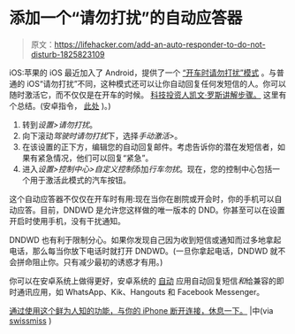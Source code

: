 # 添加一个“请勿打扰”的自动应答器

> 原文：<https://lifehacker.com/add-an-auto-responder-to-do-not-disturb-1825823109>

iOS:苹果的 iOS 最近加入了 Android，提供了一个 [“开车时请勿打扰”模式](https://lifehacker.com/ios-11-lets-you-automatically-mute-texts-and-notificati-1818587612#_ga=2.218092757.2130151020.1525698930-3846207152.1521480874) 。与普通的 iOS“请勿打扰”不同，这种模式还可以让你自动回复任何发短信的人。你可以随时激活它，而不仅仅是在开车的时候。 [科技投资人凯文·罗斯讲解步骤。](https://medium.com/@kevinrose/disconnect-and-take-a-break-from-your-iphone-by-using-this-little-known-feature-c8e6f41660da) 这里有个总结。(安卓指令， [此处](https://fieldguide.gizmodo.com/how-to-set-up-auto-respond-texts-when-youre-driving-1794911685#_ga=2.218092757.2130151020.1525698930-3846207152.1521480874) )。)



1.  转到*设置>请勿打扰*。
2.  向下滚动*驾驶时请勿打扰*下，选择*手动激活>*。
3.  在该设置的正下方，编辑您的自动回复邮件。考虑告诉你的潜在发短信者，如果有紧急情况，他们可以回复“紧急”。
4.  进入*设置>控制中心>自定义控制*添加*行车勿扰*。现在，您的控制中心包括一个用于激活此模式的汽车按钮。

这个自动应答器不仅仅在开车时有用:现在当你在剧院或开会时，你的手机可以自动应答。目前，DNDWD 是允许您这样做的唯一版本的 DND。你甚至可以在设置开启时使用手机，没有干扰通知。

DNDWD 也有利于限制分心。如果你发现自己因为收到短信或通知而过多地拿起电话，那么每当你放下电话时就打开 DNDWD。(一旦你拿起电话，DNDWD 就不会拼命阻止你。只有减少最初的诱惑才有用。)

你可以在安卓系统上做得更好，安卓系统的 [自动](https://play.google.com/store/apps/details?id=com.google.android.projection.gearhead) 应用自动回复短信*和*给兼容的即时通讯应用，如 WhatsApp、Kik、Hangouts 和 Facebook Messenger。

[通过使用这个鲜为人知的功能，与你的 iPhone 断开连接，休息一下。](https://medium.com/@kevinrose/disconnect-and-take-a-break-from-your-iphone-by-using-this-little-known-feature-c8e6f41660da) |中(via [swissmiss](http://www.swiss-miss.com/2018/05/text-autoresponder.html) )